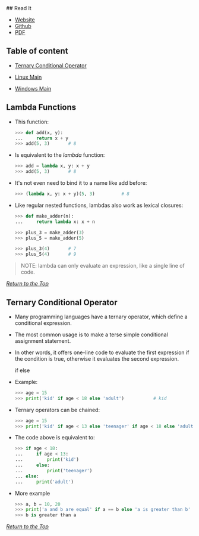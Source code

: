 <link rel="stylesheet" href="style.css">
## Read It

- [Website](https://www.pythoncheatsheet.org)
- [Github](https://github.com/wilfredinni/python-cheatsheet)
- [PDF](https://github.com/wilfredinni/Python-cheatsheet/raw/master/python_cheat_sheet.pdf)

## Table of content

- [Ternary Conditional Operator](#ternary-conditional-operator)

- [Linux Main](file:///home/dabve/python/py_cheatsheet/markdown/main.md)
- [Windows Main](file:///D:/my_Folder/backups/python/py_cheatsheet/markdown/main.md)

## Lambda Functions

- This function:

    ```python
    >>> def add(x, y):
    ...     return x + y
    >>> add(5, 3)       # 8
    ```

- Is equivalent to the *lambda* function:

    ```python
    >>> add = lambda x, y: x + y
    >>> add(5, 3)       # 8
    ```

- It's not even need to bind it to a name like add before:

    ```python
    >>> (lambda x, y: x + y)(5, 3)          # 8
    ```

- Like regular nested functions, lambdas also work as lexical closures:

    ```python
    >>> def make_adder(n):
    ...     return lambda x: x + n

    >>> plus_3 = make_adder(3)
    >>> plus_5 = make_adder(5)

    >>> plus_3(4)       # 7
    >>> plus_5(4)       # 9
    ```

> NOTE: lambda can only evaluate an expression, like a single line of code.

[*Return to the Top*](#table-of-content)

## Ternary Conditional Operator

- Many programming languages have a ternary operator, which define a conditional expression. 
- The most common usage is to make a terse simple conditional assignment statement. 
- In other words, it offers one-line code to evaluate the first expression if the condition is true, otherwise it evaluates the second expression.

    <expression1> if <condition> else <expression2>

- Example:

    ```python
    >>> age = 15
    >>> print('kid' if age < 18 else 'adult')           # kid
    ```

- Ternary operators can be chained:

    ```python
    >>> age = 15
    >>> print('kid' if age < 13 else 'teenager' if age < 18 else 'adult')       # teenager
    ```

- The code above is equivalent to:

    ```python
    >>> if age < 18:
    ...     if age < 13:
    ...         print('kid')
    ...     else:
    ...         print('teenager')
    ... else:
    ...     print('adult')
    ```

- More example

    ```python
    >>> a, b = 10, 20
    >>> print('a and b are equal' if a == b else 'a is greater than b' if a > b else 'b is greater than a')
    >>> b is greater than a
    ```

[*Return to the Top*](#table-of-content)
